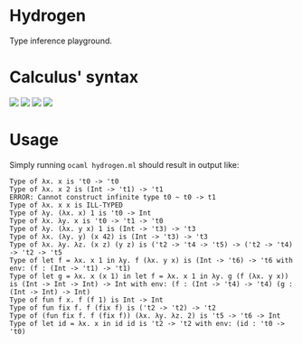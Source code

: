 # Hydrogen
Type inference playground.

# Calculus' syntax
<img src="https://render.githubusercontent.com/render/math?math=\text{var} \ni x,\dots">

<img src="https://render.githubusercontent.com/render/math?math=\text{tvar} \ni \alpha,\dots">

<img src="https://render.githubusercontent.com/render/math?math=\text{type} \ni \tau \Coloneqq \alpha \mid \text{Int} \mid \tau \rightarrow \tau">

<img src="https://render.githubusercontent.com/render/math?math=\text{expr} \ni e \Coloneqq x \mid n \mid \lambda x . e \mid \text{fun} f x . e \mid e \: e \mid \text{let} x = e \: \text{in} \: e">

# Usage
Simply running `ocaml hydrogen.ml` should result in output like:
```
Type of λx. x is 't0 -> 't0
Type of λx. x 2 is (Int -> 't1) -> 't1
ERROR: Cannot construct infinite type t0 ~ t0 -> t1
Type of λx. x x is ILL-TYPED
Type of λy. (λx. x) 1 is 't0 -> Int
Type of λx. λy. x is 't0 -> 't1 -> 't0
Type of λy. (λx. y x) 1 is (Int -> 't3) -> 't3
Type of λx. (λy. y) (x 42) is (Int -> 't3) -> 't3
Type of λx. λy. λz. (x z) (y z) is ('t2 -> 't4 -> 't5) -> ('t2 -> 't4) -> 't2 -> 't5
Type of let f = λx. x 1 in λy. f (λx. y x) is (Int -> 't6) -> 't6 with env: (f : (Int -> 't1) -> 't1)
Type of let g = λx. x (x 1) in let f = λx. x 1 in λy. g (f (λx. y x)) is (Int -> Int -> Int) -> Int with env: (f : (Int -> 't4) -> 't4) (g : (Int -> Int) -> Int)
Type of fun f x. f (f 1) is Int -> Int
Type of fun fix f. f (fix f) is ('t2 -> 't2) -> 't2
Type of (fun fix f. f (fix f)) (λx. λy. λz. 2) is 't5 -> 't6 -> Int
Type of let id = λx. x in id id is 't2 -> 't2 with env: (id : 't0 -> 't0)
```